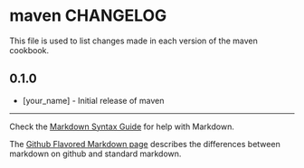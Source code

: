 # maven CHANGELOG

This file is used to list changes made in each version of the maven cookbook.

## 0.1.0
- [your_name] - Initial release of maven

- - -
Check the [Markdown Syntax Guide](http://daringfireball.net/projects/markdown/syntax) for help with Markdown.

The [Github Flavored Markdown page](http://github.github.com/github-flavored-markdown/) describes the differences between markdown on github and standard markdown.
